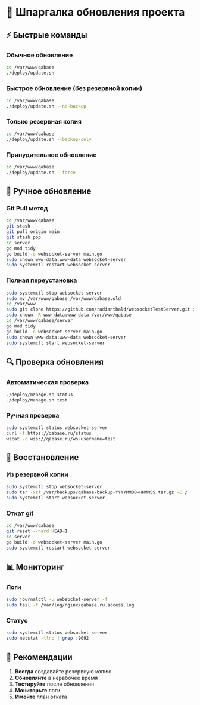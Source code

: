 # 🔄 Шпаргалка обновления проекта

## ⚡ Быстрые команды

### Обычное обновление
```bash
cd /var/www/qabase
./deploy/update.sh
```

### Быстрое обновление (без резервной копии)
```bash
cd /var/www/qabase
./deploy/update.sh --no-backup
```

### Только резервная копия
```bash
cd /var/www/qabase
./deploy/update.sh --backup-only
```

### Принудительное обновление
```bash
cd /var/www/qabase
./deploy/update.sh --force
```

## 🔧 Ручное обновление

### Git Pull метод
```bash
cd /var/www/qabase
git stash
git pull origin main
git stash pop
cd server
go mod tidy
go build -o websocket-server main.go
sudo chown www-data:www-data websocket-server
sudo systemctl restart websocket-server
```

### Полная переустановка
```bash
sudo systemctl stop websocket-server
sudo mv /var/www/qabase /var/www/qabase.old
cd /var/www
sudo git clone https://github.com/radiantbald/websocketTestServer.git qabase
sudo chown -R www-data:www-data /var/www/qabase
cd /var/www/qabase/server
go mod tidy
go build -o websocket-server main.go
sudo chown www-data:www-data websocket-server
sudo systemctl start websocket-server
```

## 🔍 Проверка обновления

### Автоматическая проверка
```bash
./deploy/manage.sh status
./deploy/manage.sh test
```

### Ручная проверка
```bash
sudo systemctl status websocket-server
curl -f https://qabase.ru/status
wscat -c wss://qabase.ru/ws?username=test
```

## 🚨 Восстановление

### Из резервной копии
```bash
sudo systemctl stop websocket-server
sudo tar -xzf /var/backups/qabase-backup-YYYYMMDD-HHMMSS.tar.gz -C /
sudo systemctl start websocket-server
```

### Откат git
```bash
cd /var/www/qabase
git reset --hard HEAD~1
cd server
go build -o websocket-server main.go
sudo systemctl restart websocket-server
```

## 📊 Мониторинг

### Логи
```bash
sudo journalctl -u websocket-server -f
sudo tail -f /var/log/nginx/qabase.ru.access.log
```

### Статус
```bash
sudo systemctl status websocket-server
sudo netstat -tlnp | grep :9092
```

## 🎯 Рекомендации

1. **Всегда** создавайте резервную копию
2. **Обновляйте** в нерабочее время
3. **Тестируйте** после обновления
4. **Мониторьте** логи
5. **Имейте** план отката
